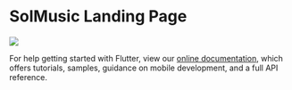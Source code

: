 # SolMusic Landing Page




####    



![](https://s7.gifyu.com/images/Videos1-1.gif)







For help getting started with Flutter, view our
[online documentation](https://flutter.dev/docs), which offers tutorials,
samples, guidance on mobile development, and a full API reference.
